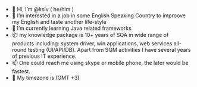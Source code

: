 - 👋 Hi, I’m @ksiv ( he/him )
- 👀 I’m interested in a job in some English Speaking Country to improove my English and taste another life-style
- 🌱 I’m currently learning Java related frameworks
- 	:package: my knowledge package is 10+ years of SQA in wide range of products including: system driver, win applications, web services all-round testing (UI/API/DB). Apart from SQM activities I have several years of previous IT experience.
- 📫 One could reach me using skype or mobile phone, the later would be fastest.
- :compass:	 My timezone is (GMT +3) 

<!---
ksiv/ksiv is a ✨ special ✨ repository because its `README.md` (this file) appears on your GitHub profile.
You can click the Preview link to take a look at your changes.
--->
